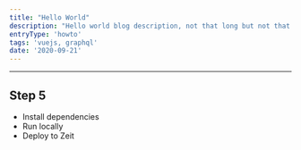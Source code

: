 ```yaml
---
title: "Hello World"
description: "Hello world blog description, not that long but not that short, just to preview somthing"
entryType: 'howto'
tags: 'vuejs, graphql'
date: '2020-09-21'
---
```

---

## Step 5

- Install dependencies
- Run locally
- Deploy to Zeit
